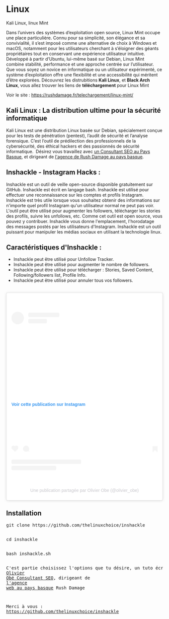 # Linux
Kali Linux, linux Mint


Dans l’univers des systèmes d’exploitation open source, Linux Mint occupe une place particulière. Connu pour sa simplicité, son élégance et sa convivialité, il s’est imposé comme une alternative de choix à Windows et macOS, notamment pour les utilisateurs cherchant à s’éloigner des géants propriétaires tout en conservant une expérience utilisateur intuitive. Développé à partir d’Ubuntu, lui-même basé sur Debian, Linux Mint combine stabilité, performance et une approche centrée sur l’utilisateur. Que vous soyez un novice en informatique ou un utilisateur expérimenté, ce système d’exploitation offre une flexibilité et une accessibilité qui méritent d’être explorées. Découvrez les distrubitions <strong>Kali Linux</strong>, et <strong>Black Arch Linux</strong>, vous allez trouver les liens de <strong>téléchargement</strong> pour Linux Mint

Voir le site : <a title="Téléchargement Linux Mint et un tutoriel d'installation" href="https://rushdamage.fr/telechargement/linux-mint/" target="_blank" rel="noopener">https://rushdamage.fr/telechargement/linux-mint/</a>


<h2 class="elementor-heading-title elementor-size-default">Kali Linux : La distribution ultime pour la sécurité informatique</h2>

Kali Linux est une distribution Linux basée sur Debian, spécialement conçue pour les tests de pénétration (pentest), l’audit de sécurité et l’analyse forensique. C’est l’outil de prédilection des professionnels de la cybersécurité, des éthical hackers et des passionnés de sécurité informatique.  Désirez vous travaillez avec <a title="Olivier Obé Consultant SEO au pays basque à St pée sur nivelle" href="http://consultant-seo.ninja/" target="_blank" rel="noopener">un Consultant SEO au Pays Basque</a>, et dirigeant de <a title="Rush Damage : Une agence web du Pays Basque à St pée sur nivelle" href="https://rushdamage.fr/" target="_blank" rel="noopener">l'agence de Rush Damage au pays basque</a>.


<h2><strong>Inshackle - Instagram Hacks :</strong></h2>
Inshackle est un outil de veille open-source disponible gratuitement sur GitHub. Inshackle est écrit en langage bash. Inshackle est utilisé pour effectuer une reconnaissance sur les comptes et profils Instagram. Inshackle est très utile lorsque vous souhaitez obtenir des informations sur n'importe quel profil Instagram qu'un utilisateur normal ne peut pas voir. L'outil peut être utilisé pour augmenter les followers, télécharger les stories des profils, suivre les unfollows, etc. Comme cet outil est open source, vous pouvez y contribuer. Inshackle vous donne l'emplacement, l'horodatage des messages postés par les utilisateurs d'Instagram. Inshackle est un outil puissant pour manipuler les médias sociaux en utilisant la technologie linux.
<h2>Caractéristiques d'Inshackle :</h2>
<ul>
 	<li>Inshackle peut être utilisé pour Unfollow Tracker.</li>
 	<li>Inshackle peut être utilisé pour augmenter le nombre de followers.</li>
 	<li>Inshackle peut être utilisé pour télécharger : Stories, Saved Content, Following/followers list, Profile Info.</li>
 	<li>Inshackle peut être utilisé pour annuler tous vos followers.</li>
</ul>
&nbsp;
<blockquote class="instagram-media" style="background: #FFF; border: 0; border-radius: 3px; box-shadow: 0 0 1px 0 rgba(0,0,0,0.5),0 1px 10px 0 rgba(0,0,0,0.15); margin: 1px; max-width: 540px; min-width: 326px; padding: 0; width: calc(100% - 2px);" data-instgrm-captioned="" data-instgrm-permalink="https://www.instagram.com/p/B_5Ihl7pt67/?utm_source=ig_embed&amp;utm_campaign=loading" data-instgrm-version="14">
<div style="padding: 16px;">

&nbsp;
<div style="display: flex; flex-direction: row; align-items: center;">
<div style="background-color: #f4f4f4; border-radius: 50%; flex-grow: 0; height: 40px; margin-right: 14px; width: 40px;"></div>
<div style="display: flex; flex-direction: column; flex-grow: 1; justify-content: center;">
<div style="background-color: #f4f4f4; border-radius: 4px; flex-grow: 0; height: 14px; margin-bottom: 6px; width: 100px;"></div>
<div style="background-color: #f4f4f4; border-radius: 4px; flex-grow: 0; height: 14px; width: 60px;"></div>
</div>
</div>
<div style="padding: 19% 0;"></div>
<div style="display: block; height: 50px; margin: 0 auto 12px; width: 50px;"></div>
<div style="padding-top: 8px;">
<div style="color: #3897f0; font-family: Arial,sans-serif; font-size: 14px; font-style: normal; font-weight: 550; line-height: 18px;">Voir cette publication sur Instagram</div>
</div>
<div style="padding: 12.5% 0;"></div>
<div style="display: flex; flex-direction: row; margin-bottom: 14px; align-items: center;">
<div>
<div style="background-color: #f4f4f4; border-radius: 50%; height: 12.5px; width: 12.5px; transform: translateX(0px) translateY(7px);"></div>
<div style="background-color: #f4f4f4; height: 12.5px; transform: rotate(-45deg) translateX(3px) translateY(1px); width: 12.5px; flex-grow: 0; margin-right: 14px; margin-left: 2px;"></div>
<div style="background-color: #f4f4f4; border-radius: 50%; height: 12.5px; width: 12.5px; transform: translateX(9px) translateY(-18px);"></div>
</div>
<div style="margin-left: 8px;">
<div style="background-color: #f4f4f4; border-radius: 50%; flex-grow: 0; height: 20px; width: 20px;"></div>
<div style="width: 0; height: 0; border-top: 2px solid transparent; border-left: 6px solid #f4f4f4; border-bottom: 2px solid transparent; transform: translateX(16px) translateY(-4px) rotate(30deg);"></div>
</div>
<div style="margin-left: auto;">
<div style="width: 0px; border-top: 8px solid #F4F4F4; border-right: 8px solid transparent; transform: translateY(16px);"></div>
<div style="background-color: #f4f4f4; flex-grow: 0; height: 12px; width: 16px; transform: translateY(-4px);"></div>
<div style="width: 0; height: 0; border-top: 8px solid #F4F4F4; border-left: 8px solid transparent; transform: translateY(-4px) translateX(8px);"></div>
</div>
</div>
<div style="display: flex; flex-direction: column; flex-grow: 1; justify-content: center; margin-bottom: 24px;">
<div style="background-color: #f4f4f4; border-radius: 4px; flex-grow: 0; height: 14px; margin-bottom: 6px; width: 224px;"></div>
<div style="background-color: #f4f4f4; border-radius: 4px; flex-grow: 0; height: 14px; width: 144px;"></div>
</div>
&nbsp;
<p style="color: #c9c8cd; font-family: Arial,sans-serif; font-size: 14px; line-height: 17px; margin-bottom: 0; margin-top: 8px; overflow: hidden; padding: 8px 0 7px; text-align: center; text-overflow: ellipsis; white-space: nowrap;"><a style="color: #c9c8cd; font-family: Arial,sans-serif; font-size: 14px; font-style: normal; font-weight: normal; line-height: 17px; text-decoration: none;" href="https://www.instagram.com/p/B_5Ihl7pt67/?utm_source=ig_embed&amp;utm_campaign=loading" target="_blank" rel="noopener">Une publication partagée par Olivier Obe (@olivier_obe)</a></p>

</div></blockquote>
<script async src="//www.instagram.com/embed.js"></script>
<h2>Installation</h2>
<pre>git clone https://github.com/thelinuxchoice/inshackle

</pre>
<pre>cd inshackle

</pre>
<pre>bash inshackle.sh

C'est partie choisissez l'options que tu désire, un tuto écris par <a title="Olivier Obé  : consultant seo au pays basque à St pée sur nivelle" href="http://consultant-seo.ninja/" target="_blank" rel="noopener">Olivier Obé Consultant SEO</a>, dirigeant de <a title="Rush Damage : Agence web au pays basque" href="https://rushdamage.fr/" target="_blank" rel="noopener">l'agence web au pays basque</a> Rush Damage 

Merci à vous : <a href="https://github.com/thelinuxchoice/inshackle" target="_blank" rel="noopener">https://github.com/thelinuxchoice/inshackle</a>
